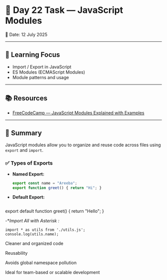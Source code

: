# 📢 Day 22 Task — JavaScript Modules
📅 Date: 12 July 2025

---

## 🧠 Learning Focus

- Import / Export in JavaScript
- ES Modules (ECMAScript Modules)
- Module patterns and usage

---

## 📚 Resources

- [FreeCodeCamp — JavaScript Modules Explained with Examples](http://freecodecamp.org/news/javascript-modules-explained-with-examples)

---

## 📝 Summary

JavaScript modules allow you to organize and reuse code across files using `export` and `import`.

### ✅ Types of Exports

- **Named Export:**
  ```js
  export const name = "Areeba";
  export function greet() { return "Hi"; }
  ```
- **Default Export:**
  ```
export default function greet() { return "Hello"; }

-**Import All with Asterisk *:**
  ```
import * as utils from './utils.js';
console.log(utils.name);
  ```

Cleaner and organized code

Reusability

Avoids global namespace pollution

Ideal for team-based or scalable development





